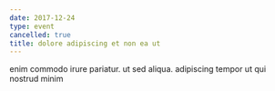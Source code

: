 ```yaml
---
date: 2017-12-24
type: event
cancelled: true
title: dolore adipiscing et non ea ut
---
```

enim commodo irure pariatur. ut sed aliqua. adipiscing tempor ut qui nostrud minim